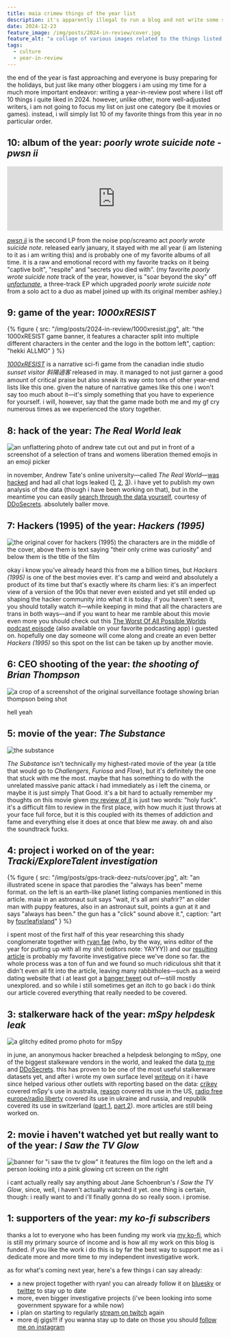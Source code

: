 ```yaml
---
title: maia crimew things of the year list
description: it's apparently illegal to run a blog and not write some sort of year-in-review list
date: 2024-12-23
feature_image: /img/posts/2024-in-review/cover.jpg
feature_alt: "a collage of various images related to the things listed in this blog post"
tags:
  - culture
  - year-in-review
---
```


the end of the year is fast approaching and everyone is busy preparing for the holidays, but just like many other bloggers i am using my time for a much more important endeavor: writing a year-in-review post where i list off 10 things i quite liked in 2024. however, unlike other, more well-adjusted writers, i am not going to focus my list on just one category (be it movies or games). instead, i will simply list 10 of my favorite things from this year in no particular order.

## 10: album of the year: *poorly wrote suicide note - pwsn ii*
<iframe width="100%" height="150" src="https://odesli.co/embed/?url=https%3A%2F%2Falbum.link%2Fi%2F1721291432&theme=light" frameborder="0" allowfullscreen sandbox="allow-same-origin allow-scripts allow-presentation allow-popups allow-popups-to-escape-sandbox" allow="clipboard-read; clipboard-write"></iframe>

*[pwsn ii](https://album.link/i/1721291432)* is the second LP from the noise pop/screamo act *poorly wrote suicide note*. released early january, it stayed with me all year (i am listening to it as i am writing this) and is probably one of my favorite albums of all time. it is a raw and emotional record with my favorite tracks on it being "captive bolt", "respite" and "secrets you died with". (my favorite *poorly wrote suicide note* track of the year, however, is "soar beyond the sky" off *[unfortunate](https://album.link/i/1743978534)*, a three-track EP which upgraded *poorly wrote suicide note* from a solo act to a duo as mabel joined up with its original member ashley.)

## 9: game of the year: *1000xRESIST*
{% figure { src: "/img/posts/2024-in-review/1000xresist.jpg", alt: "the 1000xRESIST game banner, it features a character split into multiple different characters in the center and the logo in the bottom left", caption: "hekki ALLMO" } %}

*[1000xRESIST](https://www.sunsetvisitor.studio/)* is a narrative sci-fi game from the canadian indie studio *sunset visitor 斜陽過客* released in may. it managed to not just garner a good amount of critical praise but also sneak its way onto tons of other year-end lists like this one. given the nature of narrative games like this one i won't say too much about it—it's simply something that you have to experience for yourself. i will, however, say that the game made both me and my gf cry numerous times as we experienced the story together.

## 8: hack of the year: *The Real World leak*
![an unflattering photo of andrew tate cut out and put in front of a screenshot of a selection of trans and womens liberation themed emojis in an emoji picker](/img/posts/2024-in-review/therealworld.jpg)

in november, Andrew Tate's online university—called *The Real World*—[was hacked](https://www.dailydot.com/debug/andrew-tate-the-real-world-hack/) and had all chat logs leaked ([1](https://ddosecrets.com/article/andrew-tate-s-the-real-world), [2](https://ddosecrets.com/article/andrew-tate-staff-chats), [3](https://ddosecrets.com/article/andrew-tate-s-war-room-videos)). i have yet to publish my own analysis of the data (though i have been working on that), but in the meantime you can easily [search through the data yourself](https://search.ddosecrets.com/data/revolt/server/2bc384ec-5ec3-4170-8405-eebf8362f68e), courtesy of [DDoSecrets](https://ddosecrets.com). absolutely baller move.

## 7: Hackers (1995) of the year: *Hackers (1995)*
![the original cover for hackers (1995) the characters are in the middle of the cover, above them is text saying "their only crime was curiosity" and below them is the title of the film](/img/posts/2024-in-review/hackers1995.jpg)

okay i know you've already heard this from me a billion times, but *Hackers (1995)* is one of the best movies ever. it's camp and weird and absolutely a product of its time but that's exactly where its charm lies: it's an imperfect view of a version of the 90s that never even existed and yet still ended up shaping the hacker community into what it is today. if you haven't seen it, you should totally watch it—while keeping in mind that all the characters are trans in both ways—and if you want to hear me ramble about this movie even more you should check out this [The Worst Of All Possible Worlds](https://www.worstpossible.world/) [podcast episode](https://youtu.be/DIfBX33NVSw) (also available on your favorite podcasting app) i guested on. hopefully one day someone will come along and create an even better *Hackers (1995)* so this spot on the list can be taken up by another movie.

## 6: CEO shooting of the year: *the shooting of Brian Thompson*
![a crop of a screenshot of the original surveillance footage showing brian thompson being shot](/img/posts/2024-in-review/luigi.jpg)

hell yeah

## 5: movie of the year: *The Substance*
![the substance](/img/posts/2024-in-review/thesubstance.jpg)

*The Substance* isn't technically my highest-rated movie of the year (a title that would go to *Challengers*, *Furiosa* and *Flow*), but it's definitely the one that stuck with me the most. maybe that has something to do with the unrelated massive panic attack i had immediately as i left the cinema, or maybe it is just simply That Good. it's a bit hard to actually remember my thoughts on this movie given [my review of it](https://letterboxd.com/nyancrimew/film/the-substance/) is just two words: "holy fuck". it's a difficult film to review in the first place, with how much it just throws at your face full force, but it is this coupled with its themes of addiction and fame and everything else it does at once that blew me away. oh and also the soundtrack fucks.

## 4: project i worked on of the year: *Tracki/ExploreTalent investigation*
{% figure { src: "/img/posts/gps-track-deez-nuts/cover.jpg", alt: "an illustrated scene in space that parodies the \"always has been\" meme format. on the left is an earth-like planet listing companies mentioned in this article. maia in an astronaut suit says \"wait, it's all ami shafrir?\" an older man with puppy features, also in an astronaut suit, points a gun at it and says \"always has been.\" the gun has a \"click\" sound above it.", caption: "art by [fourleafisland](https://fourleafisland.carrd.co/)" } %}

i spent most of the first half of this year researching this shady conglomerate together with [ryan fae](https://bsky.app/profile/ryan.staticnoi.se) (who, by the way, wins editor of the year for putting up with all my shit (editors note: YAYYY)) and our [resulting article](/posts/gps-track-deez-nuts/) is probably my favorite investigative piece we've done so far. the whole process was a ton of fun and we found so much ridiculous shit that it didn't even all fit into the article, leaving many rabbitholes—such as a weird dating website that i at least got a [banger tweet](https://x.com/awawawhoami/status/1803218486346355137) out of—still mostly unexplored. and so while i still sometimes get an itch to go back i do think our article covered everything that really needed to be covered.

## 3: stalkerware hack of the year: *mSpy helpdesk leak*
![a glitchy edited promo photo for mSpy](/img/posts/fuckstalkerware-7/cover.jpg)

in june, an anonymous hacker breached a helpdesk belonging to mSpy, one of the biggest stalkeware vendors in the world, and leaked the data [to me](https://maia.crimew.gay/posts/fuckstalkerware-7/) and [DDoSecrets](https://ddosecrets.com/wiki/MSpy). this has proven to be one of the most useful stalkerware datasets yet, and after i wrote my own surface level [writeup](https://maia.crimew.gay/posts/fuckstalkerware-7/) on it i have since helped various other outlets with reporting based on the data: [crikey](https://www.crikey.com.au/2024/07/02/stalkerware-australian-politicians-police/) covered mSpy's use in australia, [reason](https://reason.com/2024/07/02/federal-judge-ice-agents-linked-to-compromised-spyware-use/) covered its use in the US, [radio free europe/radio liberty](https://www.currenttime.tv/a/rossiya-prilozhenie-mspy/33050441.html) covered its use in ukraine and russia, and republik covered its use in switzerland ([part 1](https://www.republik.ch/2024/11/19/mit-dieser-app-weiss-ihr-partner-alles-ueber-sie), [part 2](https://www.republik.ch/2024/11/20/wenn-der-kundendienst-bei-der-straftat-hilft)). more articles are still being worked on.

## 2: movie i haven't watched yet but really want to of the year: *I Saw the TV Glow*
![banner for "i saw the tv glow" it features the film logo on the left and a person looking into a pink glowing crt screen on the right](/img/posts/2024-in-review/tvglow.jpg)

i cant actually really say anything about Jane Schoenbrun's *I Saw the TV Glow*, since, well, i haven't actually watched it yet. one thing is certain, though: i really want to and i'll finally gonna do so really soon. i promise. 

## 1: supporters of the year: *my ko-fi subscribers*

thanks a lot to everyone who has been funding my work via [my ko-fi](https://ko-fi.com/nyancrimew), which is still my primary source of income and is how all my work on this blog is funded. if you like the work i do this is by far the best way to support me as i dedicate more and more time to my independent investigative work. 

as for what's coming next year, here's a few things i can say already:
- a new project together with ryan! you can already follow it on [bluesky](https://bsky.app/profile/staticnoi.se) or [twitter](https:<!--x.com/staticnoi_se) to stay up to date
- more, even bigger investigative projects (i've been looking into some government spyware for a while now)
- i plan on starting to regularly [stream on twitch](https://twitch.tv/nyancrimew) again
- more dj gigs!!! if you wanna stay up to date on those you should [follow me on instagram](https://instagram.com/nyancrimew)